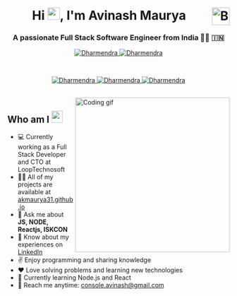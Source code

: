 <h1 align="center">Hi <img src="https://media.giphy.com/media/hvRJCLFzcasrR4ia7z/giphy.gif" width="28">, I'm Avinash Maurya <a href="https://www.buymeacoffee.com/avinash" target="_blank"><img src="https://cdn.buymeacoffee.com/buttons/v2/default-yellow.png" alt="Buy Me A Coffee" height="40" alt="abhisekp" align="right" ></a></h1>
<h3 align="center">A passionate Full Stack Software Engineer from India 🧑‍💻 🇮🇳</h3>

<p align="center">
 <a href="https://avinash.netlify.app" target="blank">
  <img src="https://img.shields.io/badge/Website-DC143C?style=for-the-badge&logo=internetexplorer&logoColor=white" alt="Dharmendra" />
 </a>
 <a href="https://linkedin.com/in/avinashnode" target="_blank">
  <img src="https://img.shields.io/badge/LinkedIn-0077B5?style=for-the-badge&logo=linkedin&logoColor=white" alt="Dharmendra"/>
 </a>
</p>
<br />

<p align="center">
 <a href="https://leetcode.com/avinash/" target="blank">
  <img src="https://img.shields.io/badge/Leetcode-21120c?style=for-the-badge&logo=leetcode&logoColor=white" alt="Dharmendra" />
 </a>
 <a href="https://auth.geeksforgeeks.org/user/avinash" target="_blank">
  <img src="https://img.shields.io/badge/GeeksForGeeks-2F8D46?style=for-the-badge&logo=geeksforgeeks&logoColor=white" alt="Dharmendra"/>
 </a>
 <a href="https://www.codechef.com/users/avinash" target="_blank">
  <img src="https://img.shields.io/badge/Codechef-5B4638?style=for-the-badge&logo=codechef&logoColor=white" alt="Dharmendra" />
 </a>
</p>

<br />

<img align="right" width="350" src="/programmer.gif" alt="Coding gif" />
 
<h2 align="left">Who am I <img src="https://media.giphy.com/media/pDh3IDoUswmZrqdRip/giphy.gif" height="27px" width="25px"></h2>

- 💻 Currently working as a Full Stack Developer and CTO at LoopTechnosoft
- 👨‍💻 All of my projects are available at [akmaurya31.github.io](https://akmaurya31.github.io/)
- 💬 Ask me about **JS, NODE, Reactjs, ISKCON**
- 📄 Know about my experiences on [LinkedIn](https://www.linkedin.com/in/avinashnode/)
- ✌️ Enjoy programming and sharing knowledge
- ❤️ Love solving problems and learning new technologies
- 🌱 Currently learning Node.js and React
- 📧 Reach me anytime: console.avinash@gmail.com


  
   
